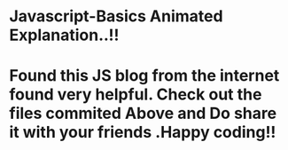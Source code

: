 # Javascript-Basics Animated Explanation..!!
# Found this JS blog from the internet found very helpful. Check out the files commited Above and Do share it with your friends .Happy coding!!



